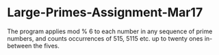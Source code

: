 # Large-Primes-Assignment-Mar17
The program applies mod % 6 to each number in any sequence of prime numbers, and counts occurrences of 515, 5115 etc. up to twenty ones in-between the fives.
